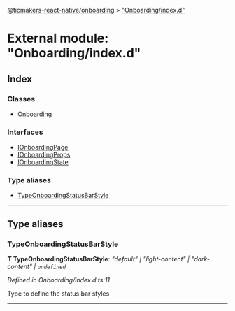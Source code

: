 [@ticmakers-react-native/onboarding](../README.md) > ["Onboarding/index.d"](../modules/_onboarding_index_d_.md)

# External module: "Onboarding/index.d"

## Index

### Classes

* [Onboarding](../classes/_onboarding_index_d_.onboarding.md)

### Interfaces

* [IOnboardingPage](../interfaces/_onboarding_index_d_.ionboardingpage.md)
* [IOnboardingProps](../interfaces/_onboarding_index_d_.ionboardingprops.md)
* [IOnboardingState](../interfaces/_onboarding_index_d_.ionboardingstate.md)

### Type aliases

* [TypeOnboardingStatusBarStyle](_onboarding_index_d_.md#typeonboardingstatusbarstyle)

---

## Type aliases

<a id="typeonboardingstatusbarstyle"></a>

###  TypeOnboardingStatusBarStyle

**Ƭ TypeOnboardingStatusBarStyle**: *"default" \| "light-content" \| "dark-content" \| `undefined`*

*Defined in Onboarding/index.d.ts:11*

Type to define the status bar styles

___


